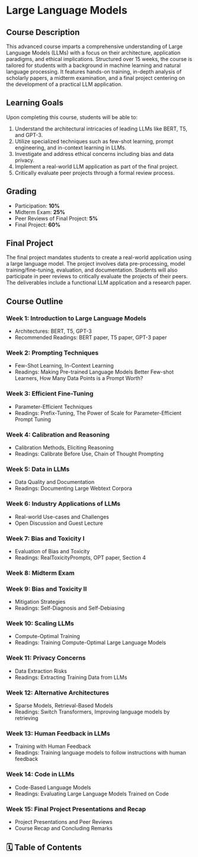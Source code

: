 # Large Language Models

## Course Description

This advanced course imparts a comprehensive understanding of Large Language Models (LLMs) with a focus on their architecture, application paradigms, and ethical implications. Structured over 15 weeks, the course is tailored for students with a background in machine learning and natural language processing. It features hands-on training, in-depth analysis of scholarly papers, a midterm examination, and a final project centering on the development of a practical LLM application.

## Learning Goals

Upon completing this course, students will be able to:

1. Understand the architectural intricacies of leading LLMs like BERT, T5, and GPT-3.
2. Utilize specialized techniques such as few-shot learning, prompt engineering, and in-context learning in LLMs.
3. Investigate and address ethical concerns including bias and data privacy.
4. Implement a real-world LLM application as part of the final project.
5. Critically evaluate peer projects through a formal review process.

## Grading

- Participation: **10%**
- Midterm Exam: **25%**
- Peer Reviews of Final Project: **5%**
- Final Project: **60%**

## Final Project

The final project mandates students to create a real-world application using a large language model. The project involves data pre-processing, model training/fine-tuning, evaluation, and documentation. Students will also participate in peer reviews to critically evaluate the projects of their peers. The deliverables include a functional LLM application and a research paper.

## Course Outline

### Week 1: Introduction to Large Language Models

- Architectures: BERT, T5, GPT-3
- Recommended Readings: BERT paper, T5 paper, GPT-3 paper

### Week 2: Prompting Techniques

- Few-Shot Learning, In-Context Learning
- Readings: Making Pre-trained Language Models Better Few-shot Learners, How Many Data Points is a Prompt Worth?

### Week 3: Efficient Fine-Tuning

- Parameter-Efficient Techniques
- Readings: Prefix-Tuning, The Power of Scale for Parameter-Efficient Prompt Tuning

### Week 4: Calibration and Reasoning

- Calibration Methods, Eliciting Reasoning
- Readings: Calibrate Before Use, Chain of Thought Prompting

### Week 5: Data in LLMs

- Data Quality and Documentation
- Readings: Documenting Large Webtext Corpora

### Week 6: Industry Applications of LLMs

- Real-world Use-cases and Challenges
- Open Discussion and Guest Lecture

### Week 7: Bias and Toxicity I

- Evaluation of Bias and Toxicity
- Readings: RealToxicityPrompts, OPT paper, Section 4

### Week 8: Midterm Exam

### Week 9: Bias and Toxicity II

- Mitigation Strategies
- Readings: Self-Diagnosis and Self-Debiasing

### Week 10: Scaling LLMs

- Compute-Optimal Training
- Readings: Training Compute-Optimal Large Language Models

### Week 11: Privacy Concerns

- Data Extraction Risks
- Readings: Extracting Training Data from LLMs

### Week 12: Alternative Architectures

- Sparse Models, Retrieval-Based Models
- Readings: Switch Transformers, Improving language models by retrieving

### Week 13: Human Feedback in LLMs

- Training with Human Feedback
- Readings: Training language models to follow instructions with human feedback

### Week 14: Code in LLMs

- Code-Based Language Models
- Readings: Evaluating Large Language Models Trained on Code

### Week 15: Final Project Presentations and Recap

- Project Presentations and Peer Reviews
- Course Recap and Concluding Remarks

## 🗓️ Table of Contents

```{tableofcontents}

```
